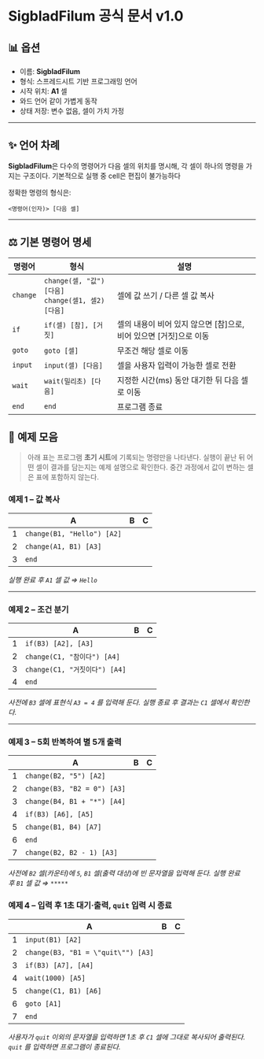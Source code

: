 # SigbladFilum 공식 문서 v1.0

## 📊 옵션

* 이름: **SigbladFilum**
* 형식: 스프레드시트 기반 프로그래밍 언어
* 시작 위치: **A1** 셀
* 와드 언어 같이 가볍게 동작
* 상태 저장: 변수 없음, 셀이 가치 가정

---

## ✨ 언어 차례

**SigbladFilum**은 다수의 명령어가 다음 셀의 위치를 명시해, 각 셀이 하나의 명령을 가지는 구조이다. 기본적으로 실행 중 cell은 편집이 불가능하다

정확한 명령의 형식은:

```
<명령어(인자)> [다음 셀]
```

---

## ⚖️ 기본 명령어 명세

| 명령어 | 형식 | 설명 |
|-----------|--------|--------|
| `change` | `change(셀, "값") [다음]`<br>`change(셀1, 셀2) [다음]` | 셀에 값 쓰기 / 다른 셀 값 복사 |
| `if`     | `if(셀) [참], [거짓]` | 셀의 내용이 비어 있지 않으면 [참]으로, 비어 있으면 [거짓]으로 이동 |
| `goto`   | `goto [셀]` | 무조건 해당 셀로 이동 |
| `input`  | `input(셀) [다음]` | 셀을 사용자 입력이 가능한 셀로 전환 |
| `wait`   | `wait(밀리초) [다음]` | 지정한 시간(ms) 동안 대기한 뒤 다음 셀로 이동 |
| `end`    | `end` | 프로그램 종료 |

## 🧪 예제 모음

> 아래 표는 프로그램 **초기 시트**에 기록되는 명령만을 나타낸다. 실행이 끝난 뒤 어떤 셀이 결과를 담는지는 예제 설명으로 확인한다. 중간 과정에서 값이 변하는 셀은 표에 포함하지 않는다.

### 예제 1 – 값 복사

|     | A                                   | B | C |
|-----|-------------------------------------|---|---|
| 1   | `change(B1, "Hello") [A2]`         |   |   |
| 2   | `change(A1, B1) [A3]`               |   |   |
| 3   | `end`                               |   |   |

*실행 완료 후 `A1` 셀 값 ⇒ `Hello`*

---

### 예제 2 – 조건 분기

|     | A                                        | B | C |
|-----|------------------------------------------|---|---|
| 1   | `if(B3) [A2], [A3]`                      |   |   |
| 2   | `change(C1, "참이다") [A4]`              |   |   |
| 3   | `change(C1, "거짓이다") [A4]`            |   |   |
| 4   | `end`                                    |   |   |

*사전에 `B3` 셀에 표현식 `A3 = 4` 를 입력해 둔다. 실행 종료 후 결과는 `C1` 셀에서 확인한다.*

---

### 예제 3 – 5회 반복하여 별 5개 출력

|     | A                                              | B | C |
|-----|------------------------------------------------|---|---|
| 1   | `change(B2, "5") [A2]`                        |   |   |
| 2   | `change(B3, "B2 = 0") [A3]`                   |   |   |
| 3   | `change(B4, B1 + "*") [A4]`                   |   |   |
| 4   | `if(B3) [A6], [A5]`                            |   |   |
| 5   | `change(B1, B4) [A7]`                          |   |   |
| 6   | `end`                                          |   |   |
| 7   | `change(B2, B2 - 1) [A3]`                      |   |   |

*사전에 `B2` 셀(카운터)에 `5`, `B1` 셀(출력 대상)에 빈 문자열을 입력해 둔다. 실행 완료 후 `B1` 셀 값 ⇒ `*****`*



### 예제 4 – 입력 후 1초 대기·출력, `quit` 입력 시 종료

|     | A                                                    | B | C |
|-----|------------------------------------------------------|---|---|
| 1   | `input(B1) [A2]`                                     |   |   |
| 2   | `change(B3, "B1 = \"quit\"") [A3]`                |   |   |
| 3   | `if(B3) [A7], [A4]`                                  |   |   |
| 4   | `wait(1000) [A5]`                                    |   |   |
| 5   | `change(C1, B1) [A6]`                                |   |   |
| 6   | `goto [A1]`                                          |   |   |
| 7   | `end`                                                |   |   |

*사용자가 `quit` 이외의 문자열을 입력하면 1초 후 `C1` 셀에 그대로 복사되어 출력된다. `quit` 를 입력하면 프로그램이 종료된다.*

```
